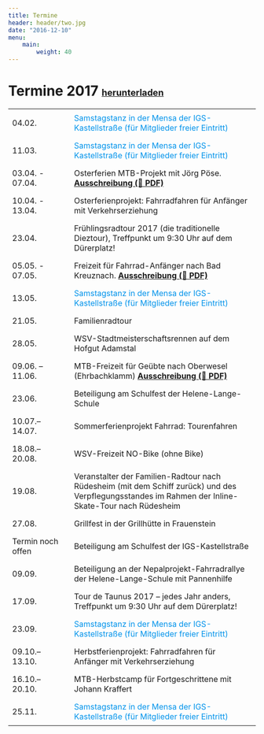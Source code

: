 ```yaml
---
title: Termine
header: header/two.jpg
date: "2016-12-10"
menu: 
    main:
        weight: 40
---
```


# Termine 2017 <span class="small-header">[herunterladen](termine/WSV-Termine2017.pdf)</span>

 Datum | Event
--- | ---
04.02. | <span class="tanz">Samstagstanz in der Mensa der IGS-Kastellstraße (für Mitglieder freier Eintritt)</span>
11.03. | <span class="tanz">Samstagstanz in der Mensa der IGS-Kastellstraße (für Mitglieder freier Eintritt)</span>
03.04. - 07.04. | Osterferien MTB-Projekt mit Jörg Pöse. **[Ausschreibung (📄 PDF)](termine/Osterferien-WSV-2017.pdf)**
10.04. - 13.04. | Osterferienprojekt: Fahrradfahren für Anfänger mit Verkehrserziehung
23.04. | Frühlingsradtour 2017 (die traditionelle Dieztour), Treffpunkt um 9:30 Uhr auf dem Dürerplatz!
05.05. - 07.05. | Freizeit für Fahrrad-Anfänger nach Bad Kreuznach.  **[Ausschreibung (📄 PDF)](termine/WSV-Freizeit-2017-Bad-Kreuznach.pdf)**
13.05. | <span class="tanz">Samstagstanz in der Mensa der IGS-Kastellstraße (für Mitglieder freier Eintritt)</span>
21.05. | Familienradtour
28.05. | WSV-Stadtmeisterschaftsrennen auf dem Hofgut Adamstal
09.06. – 11.06. | MTB-Freizeit für Geübte nach Oberwesel (Ehrbachklamm) **[Ausschreibung (📄 PDF)](termine/WSV-Freizeit-2017-Oberwesel.pdf)**
23.06. | Beteiligung am Schulfest der Helene-Lange-Schule
10.07.– 14.07. | Sommerferienprojekt Fahrrad: Tourenfahren
18.08.– 20.08. | WSV-Freizeit NO-Bike (ohne Bike)
19.08. | Veranstalter der Familien-Radtour nach Rüdesheim (mit dem Schiff zurück) und des Verpflegungsstandes im Rahmen der Inline-Skate-Tour nach Rüdesheim
27.08. | Grillfest in der Grillhütte in Frauenstein
Termin noch offen | Beteiligung am Schulfest der IGS-Kastellstraße
09.09. | Beteiligung an der Nepalprojekt-Fahrradrallye der Helene-Lange-Schule mit Pannenhilfe
17.09. | Tour de Taunus 2017 – jedes Jahr anders, Treffpunkt um 9:30 Uhr auf dem Dürerplatz!
23.09. | <span class="tanz">Samstagstanz in der Mensa der IGS-Kastellstraße (für Mitglieder freier Eintritt)</span>
09.10.– 13.10. | Herbstferienprojekt: Fahrradfahren für Anfänger mit Verkehrserziehung
16.10.– 20.10. | MTB-Herbstcamp für Fortgeschrittene mit Johann Kraffert
25.11. | <span class="tanz">Samstagstanz in der Mensa der IGS-Kastellstraße (für Mitglieder freier Eintritt)</span>


<style type="text/css">
	thead {
		display: none;
	}

	td:first-child {
		width: 110px;
	}

	td, th {
		border: none;
		padding: 0.5em 0.5em;
	}

	.tanz {
		color: #0093eb;
	}

	.small-header {
		font-size: 0.65em;
	}

</style>
